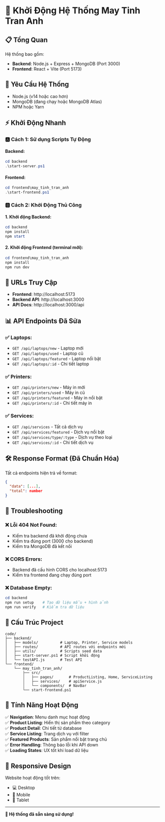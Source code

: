# 🚀 Khởi Động Hệ Thống May Tinh Tran Anh

## 📋 Tổng Quan
Hệ thống bao gồm:
- **Backend**: Node.js + Express + MongoDB (Port 3000)
- **Frontend**: React + Vite (Port 5173)

## 🔧 Yêu Cầu Hệ Thống
- Node.js (v14 hoặc cao hơn)
- MongoDB (đang chạy hoặc MongoDB Atlas)
- NPM hoặc Yarn

## ⚡ Khởi Động Nhanh

### 🅰️ Cách 1: Sử dụng Scripts Tự Động

#### Backend:
```powershell
cd backend
.\start-server.ps1
```

#### Frontend:
```powershell
cd frontend\may_tinh_tran_anh
.\start-frontend.ps1
```

### 🅱️ Cách 2: Khởi Động Thủ Công

#### 1. Khởi động Backend:
```powershell
cd backend
npm install
npm start
```

#### 2. Khởi động Frontend (terminal mới):
```powershell
cd frontend\may_tinh_tran_anh
npm install
npm run dev
```

## 🔗 URLs Truy Cập

- **Frontend**: http://localhost:5173
- **Backend API**: http://localhost:3000
- **API Docs**: http://localhost:3000/api

## 📊 API Endpoints Đã Sửa

### ✅ Laptops:
- `GET /api/laptops/new` - Laptop mới
- `GET /api/laptops/used` - Laptop cũ  
- `GET /api/laptops/featured` - Laptop nổi bật
- `GET /api/laptops/:id` - Chi tiết laptop

### ✅ Printers:
- `GET /api/printers/new` - Máy in mới
- `GET /api/printers/used` - Máy in cũ
- `GET /api/printers/featured` - Máy in nổi bật
- `GET /api/printers/:id` - Chi tiết máy in

### ✅ Services:
- `GET /api/services` - Tất cả dịch vụ
- `GET /api/services/featured` - Dịch vụ nổi bật
- `GET /api/services/type/:type` - Dịch vụ theo loại
- `GET /api/services/:id` - Chi tiết dịch vụ

## 🛠️ Response Format (Đã Chuẩn Hóa)

Tất cả endpoints hiện trả về format:
```json
{
  "data": [...],
  "total": number
}
```

## 🔧 Troubleshooting

### ❌ Lỗi 404 Not Found:
- Kiểm tra backend đã khởi động chưa
- Kiểm tra đúng port (3000 cho backend)
- Kiểm tra MongoDB đã kết nối

### ❌ CORS Errors:
- Backend đã cấu hình CORS cho localhost:5173
- Kiểm tra frontend đang chạy đúng port

### ❌ Database Empty:
```powershell
cd backend
npm run setup    # Tạo dữ liệu mẫu + hình ảnh
npm run verify   # Kiểm tra dữ liệu
```

## 📁 Cấu Trúc Project

```
code/
├── backend/
│   ├── models/          # Laptop, Printer, Service models
│   ├── routes/          # API routes với endpoints mới
│   ├── utils/           # Scripts seed data
│   ├── start-server.ps1 # Script khởi động
│   └── testAPI.js       # Test API
└── frontend/
    └── may_tinh_tran_anh/
        ├── src/
        │   ├── pages/       # ProductListing, Home, ServiceListing
        │   ├── services/    # apiService.js
        │   └── components/  # NavBar
        └── start-frontend.ps1
```

## 🎯 Tính Năng Hoạt Động

✅ **Navigation**: Menu danh mục hoạt động  
✅ **Product Listing**: Hiển thị sản phẩm theo category  
✅ **Product Detail**: Chi tiết từ database  
✅ **Service Listing**: Trang dịch vụ với filter  
✅ **Featured Products**: Sản phẩm nổi bật trang chủ  
✅ **Error Handling**: Thông báo lỗi khi API down  
✅ **Loading States**: UX tốt khi load dữ liệu  

## 📱 Responsive Design

Website hoạt động tốt trên:
- 💻 Desktop
- 📱 Mobile  
- 📱 Tablet

---

**🎉 Hệ thống đã sẵn sàng sử dụng!**

